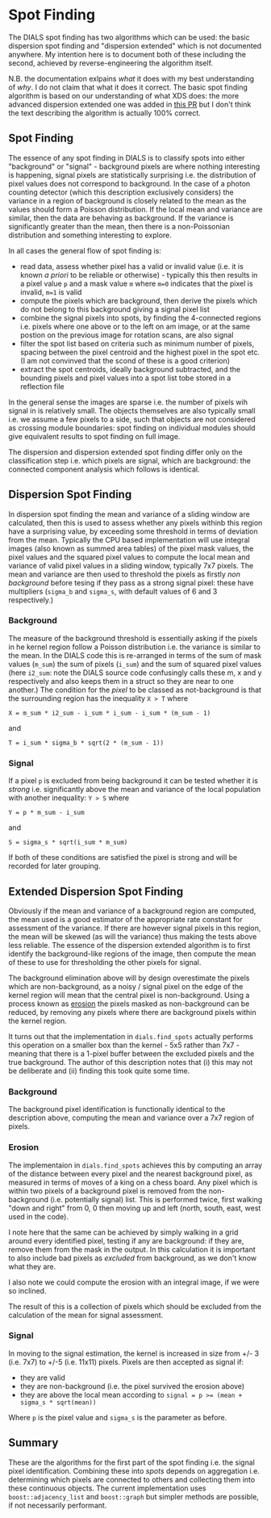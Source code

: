 # Spot Finding

The DIALS spot finding has two algorithms which can be used: the basic dispersion spot finding and "dispersion extended" which is not documented anywhere. My intention here is to document both of these including the second, achieved by reverse-engineering the algorithm itself.

N.B. the documentation exlpains _what_ it does with my best understanding of _why_. I do not claim that what it does it correct. The basic spot finding algorithm is based on our understanding of what XDS does: the more advanced dispersion extended one was added in [this PR](https://github.com/dials/dials/pull/758) but I don't think the text describing the algorithm is actually 100% correct.

## Spot Finding

The essence of any spot finding in DIALS is to classify spots into either "background" or "signal" - background pixels are where nothing interesting is happening, signal pixels are statistically surprising i.e. the distribution of pixel values does not correspond to background. In the case of a photon counting detector (which this description exclusively considers) the variance in a region of background is closely related to the mean as the values should form a Poisson distribution. If the local mean and variance are similar, then the data are behaving as background. If the variance is significantly greater than the mean, then there is a non-Poissonian distribution and something interesting to explore.

In all cases the general flow of spot finding is:

- read data, assess whether pixel has a valid or invalid value (i.e. it is known _a priori_ to be reliable or otherwise) - typically this then results in a pixel value `p` and a mask value `m` where `m=0` indicates that the pixel is invalid, `m=1` is valid
- compute the pixels which are background, then derive the pixels which do not belong to this background giving a signal pixel list
- combine the signal pixels into spots, by finding the 4-connected regions i.e. pixels where one above or to the left on am image, or at the same postion on the previous image for rotation scans, are also signal
- filter the spot list based on criteria such as minimum number of pixels, spacing between the pixel centroid and the highest pixel in the spot etc. (I am not convinved that the scond of these is a good criterion)
- extract the spot centroids, ideally background subtracted, and the bounding pixels and pixel values into a spot list tobe stored in a reflection file

In the general sense the images are sparse i.e. the number of pixels wih signal in is relatively small. The objects themselves are also typically small i.e. we assume a few pixels to a side, such that objects are not considered as crossing module boundaries: spot finding on individual modules should give equivalent results to spot finding on full image.

The dispersion and dispersion extended spot finding differ only on the classification step i.e. which pixels are signal, which are background: the connected component analysis which follows is identical.

## Dispersion Spot Finding

In dispersion spot finding the mean and variance of a sliding window are calculated, then this is used to assess whether any pixels withinb this region have a surprising value, by exceeding some threshold in terms of deviation from the mean. Typically the CPU based implementation will use integral images (also known as summed area tables) of the pixel mask values, the pixel values and the squared pixel values to compute the local mean and variance of valid pixel values in a sliding window, typically 7x7 pixels. The mean and variance are then used to threshold the pixels as firstly _non background_ before tesing if they pass as a strong signal pixel: these have multipliers (`sigma_b` and `sigma_s`, with default values of 6 and 3 respectively.) 

### Background

The measure of the background threshold is essentially asking if the pixels in he kernel region follow a Poisson distribution i.e. the variance is similar to the mean. In the DIALS code this is re-arranged in terms of the sum of mask values (`m_sum`) the sum of pixels (`i_sum`) and the sum of squared pixel values (here `i2_sum`: note the DIALS source code confusingly calls these m, x and y respectively and also keeps them in a struct so they are near to one another.) The condition for the _pixel_ to be classed as not-background is that the surrounding region has the inequality `X > T` where

`X = m_sum * i2_sum - i_sum * i_sum - i_sum * (m_sum - 1)`

and

`T = i_sum * sigma_b * sqrt(2 * (m_sum - 1))`

### Signal

If a pixel `p` is excluded from being background it can be tested whether it is _strong_ i.e. significantly above the mean and variance of the local population with another inequality: `Y > S` where

`Y = p * m_sum - i_sum`

and

`S = sigma_s * sqrt(i_sum * m_sum)`

If both of these conditions are satisfied the pixel is strong and will be recorded for later grouping.

## Extended Dispersion Spot Finding

Obviously if the mean and variance of a background region are computed, the mean used is a good estimator of the appropriate rate constant for assessment of the variance. If there are however signal pixels in this region, the mean will be skewed (as will the variance) thus making the tests above less reliable. The essence of the dispersion extended algorithm is to first identify the background-like regions of the image, then compute the mean of these to use for thresholding the other pixels for signal.

The background elimination above will by design overestimate the pixels which are non-background, as a noisy / signal pixel on the edge of the kernel region will mean that the central pixel is non-background. Using a process known as [erosion](https://en.wikipedia.org/wiki/Erosion_(morphology)) the pixels masked as non-background can be reduced, by removing any pixels where there are background pixels within the kernel region.

It turns out that the implementation in `dials.find_spots` actually performs this operation on a smaller box than the kernel - 5x5 rather than 7x7 - meaning that there is a 1-pixel buffer between the excluded pixels and the true background. The author of this description notes that (i) this may not be deliberate and (ii) finding this took quite some time.

### Background

The background pixel identification is functionally identical to the description above, computing the mean and variance over a 7x7 region of pixels.

### Erosion

The implementaion in `dials.find_spots` achieves this by computing an array of the distance between every pixel and the nearest background pixel, as measured in terms of moves of a king on a chess board. Any pixel which is within two pixels of a background pixel is removed from the non-background (i.e. potentially signal) list. This is performed twice, first walking "down and right" from 0, 0 then moving up and left (north, south, east, west used in the code).

I note here that the same can be achieved by simply walking in a grid around every identified pixel, testing if any are background: if they are, remove them from the mask in the output. In this calculation it is important to also include bad pixels as _excluded_ from background, as we don't know what they are.

I also note we could compute the erosion with an integral image, if we were so inclined.

The result of this is a collection of pixels which should be excluded from the calculation of the mean for signal assessment.

### Signal

In moving to the signal estimation, the kernel is increased in size from +/- 3 (i.e. 7x7) to +/-5 (i.e. 11x11) pixels. Pixels are then accepted as signal if:

- they are valid
- they are non-background (i.e. the pixel survived the erosion above)
- they are above the local mean according to `signal = p >= (mean + sigma_s * sqrt(mean))`

Where `p` is the pixel value and `sigma_s` is the parameter as before.

## Summary

These are the algorithms for the first part of the spot finding i.e. the signal pixel identification. Combining these into _spots_ depends on aggregation i.e. determining which pixels are connected to others and collecting them into these continuous objects. The current implementation uses `boost::adjacency_list` and `boost::graph` but simpler methods are possible, if not necessarily performant.
